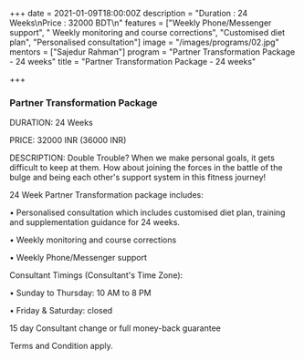 +++
date = 2021-01-09T18:00:00Z
description = "Duration : 24 Weeks\nPrice : 32000 BDT\n"
features = ["Weekly Phone/Messenger support", " Weekly monitoring and course corrections", "Customised diet plan", "Personalised consultation"]
image = "/images/programs/02.jpg"
mentors = ["Sajedur Rahman"]
program = "Partner Transformation Package - 24 weeks"
title = "Partner Transformation Package - 24 weeks"

+++
### Partner Transformation Package

DURATION: 24 Weeks

PRICE: 32000 INR (36000 INR)

DESCRIPTION: Double Trouble? When we make personal goals, it gets difficult to keep at them. How about joining the forces in the battle of the bulge and being each other's support system in this fitness journey!

24 Week Partner Transformation package includes:

• Personalised consultation which includes customised diet plan, training and supplementation guidance for 24 weeks.

• Weekly monitoring and course corrections

• Weekly Phone/Messenger support

Consultant Timings (Consultant's Time Zone):

• Sunday to Thursday: 10 AM to 8 PM

• Friday & Saturday: closed

15 day Consultant change or full money-back guarantee

Terms and Condition apply.